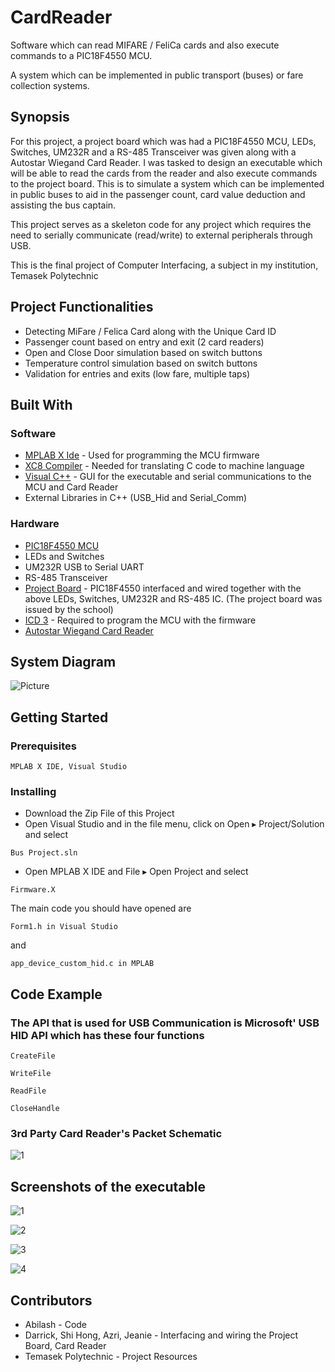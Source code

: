 # CardReader
Software which can read MIFARE / FeliCa cards and also execute commands to a PIC18F4550 MCU.

A system which can be implemented in public transport (buses) or fare collection systems.

## Synopsis
For this project, a project board which was had a PIC18F4550 MCU, LEDs, Switches, UM232R and a RS-485 Transceiver was given along with a Autostar Wiegand Card Reader. I was tasked to design an executable which will be able to read the cards from the reader and also execute commands to the project board. This is to simulate a system which can be implemented in public buses to aid in the passenger count, card value deduction and assisting the bus captain.

This project serves as a skeleton code for any project which requires the need to serially communicate (read/write) to external peripherals through USB.

This is the final project of Computer Interfacing, a subject in my institution, Temasek Polytechnic


## Project Functionalities
* Detecting MiFare / Felica Card along with the Unique Card ID
* Passenger count based on entry and exit (2 card readers)
* Open and Close Door simulation based on switch buttons
* Temperature control simulation based on switch buttons
* Validation for entries and exits (low fare, multiple taps)


## Built With

### Software
* [MPLAB X Ide](http://www.microchip.com/mplab/mplab-x-ide) - Used for programming the MCU firmware
* [XC8 Compiler](http://www.microchip.com/mplab/compilers) - Needed for translating C code to machine language
* [Visual C++](https://www.visualstudio.com/vs/cplusplus/) - GUI for the executable and serial communications to the MCU and Card Reader
* External Libraries in C++ (USB_Hid and Serial_Comm)

### Hardware
* [PIC18F4550 MCU](http://www.microchip.com/wwwproducts/en/PIC18F4550)
* LEDs and Switches
* UM232R USB to Serial UART
* RS-485 Transceiver
* [Project Board](http://pic-microcontroller.com/usb-interface-board-tutorial-using-pic18f4550/) - PIC18F4550 interfaced and wired together with the above LEDs, Switches, UM232R and RS-485 IC. (The project board was issued by the school)
* [ICD 3](http://www.microchip.com/Developmenttools/ProductDetails.aspx?PartNO=DV164035) - Required to program the MCU with the firmware
* [Autostar Wiegand Card Reader](http://www.autostar.com.sg/images/pdf/TSSOHO%20Prof.pdf)

## System Diagram
![Picture](http://i.imgur.com/kBkCchY.png)


## Getting Started

### Prerequisites

```
MPLAB X IDE, Visual Studio 
```

### Installing
* Download the Zip File of this Project
* Open Visual Studio and in the file menu, click on Open ▸ Project/Solution and select

```
Bus Project.sln
```

* Open MPLAB X IDE and File ▸ Open Project and select

```
Firmware.X
```

The main code you should have opened are

```
Form1.h in Visual Studio
```

and

```
app_device_custom_hid.c in MPLAB
```
## Code Example

### The API that is used for USB Communication is Microsoft' USB HID API which has these four functions

```
CreateFile
```

```
WriteFile
```

```
ReadFile
```

```
CloseHandle
```

### 3rd Party Card Reader's Packet Schematic

![1](http://i.imgur.com/hQxFmHV.png)

## Screenshots of the executable

![1](http://i.imgur.com/RhI9tRU.png)

![2](http://i.imgur.com/dVvzEYD.png)

![3](http://i.imgur.com/sqiG80Z.png)

![4](http://i.imgur.com/rPF68pw.png)

## Contributors
* Abilash - Code 
* Darrick, Shi Hong, Azri, Jeanie - Interfacing and wiring the Project Board, Card Reader
* Temasek Polytechnic - Project Resources


